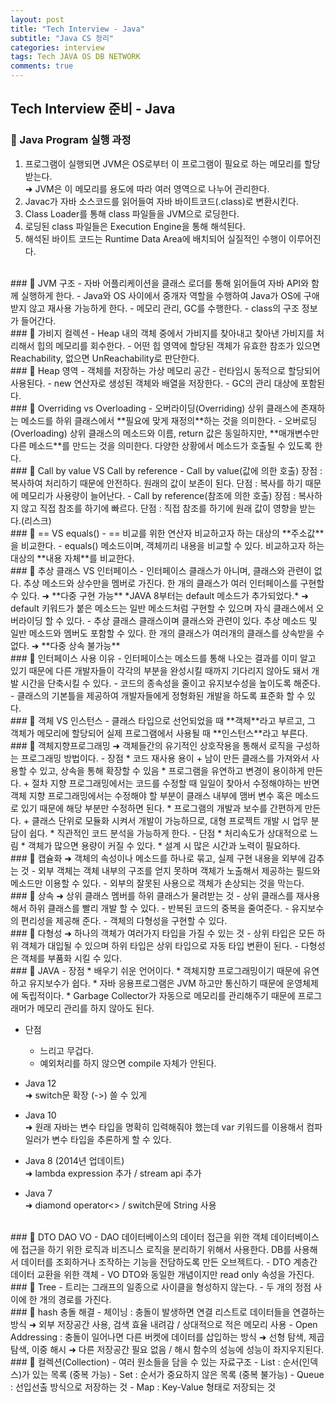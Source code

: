 ```yaml
---  
layout: post  
title: "Tech Interview - Java"  
subtitle: "Java CS 정리"  
categories: interview
tags: Tech JAVA OS DB NETWORK
comments: true  
---  
```


## Tech Interview 준비 - Java

### &#128204; Java Program 실행 과정
1. 프로그램이 실행되면 JVM은 OS로부터 이 프로그램이 필요로 하는 메모리를 할당받는다.  
&#10140; JVM은 이 메모리를 용도에 따라 여러 영역으로 나누어 관리한다.  
2. Javac가 자바 소스코드를 읽어들여 자바 바이트코드(.class)로 변환시킨다.  
3. Class Loader를 통해 class 파일들을 JVM으로 로딩한다.  
4. 로딩된 class 파일들은 Execution Engine을 통해 해석된다.  
5. 해석된 바이트 코드는 Runtime Data Area에 배치되어 실질적인 수행이 이루어진다.   

<br>
### &#128204; JVM 구조
- 자바 어플리케이션을 클래스 로더를 통해 읽어들여 자바 API와 함께 실행하게 한다.  
- Java와 OS 사이에서 중개자 역할을 수행하여 Java가 OS에 구애받지 않고 재사용 가능하게 한다.  
- 메모리 관리, GC를 수행한다.  
- class의 구조 정보가 들어간다.  

<br>
### &#128204; 가비지 컬렉션
- Heap 내의 객체 중에서 가비지를 찾아내고 찾아낸 가비지를 처리해서 힙의 메모리를 회수한다.  
- 어떤 힙 영역에 할당된 객체가 유효한 참조가 있으면 Reachability, 없으면 UnReachability로 판단한다.  

<br>
### &#128204; Heap 영역
- 객체를 저장하는 가상 메모리 공간  
- 런타임시 동적으로 할당되어 사용된다.  
- new 연산자로 생성된 객체와 배열을 저장한다.  
- GC의 관리 대상에 포함된다.   

<br>
### &#128204; Overriding vs Overloading
- 오버라이딩(Overriding)  
상위 클래스에 존재하는 메소드를 하위 클래스에서 **필요에 맞게 재정의**하는 것을 의미한다.  
- 오버로딩(Overloading)  
상위 클래스의 메소드와 이름, return 값은 동일하지만, **매개변수만 다른 메소드**를 만드는 것을 의미한다.  
다양한 상황에서 메소드가 호출될 수 있도록 한다.  

<br>
### &#128204; Call by value VS Call by reference
- Call by value(값에 의한 호출)  
장점 : 복사하여 처리하기 때문에 안전하다. 원래의 값이 보존이 된다.  
단점 : 복사를 하기 때문에 메모리가 사용량이 늘어난다.  
- Call by reference(참조에 의한 호출)  
장점 : 복사하지 않고 직접 참조를 하기에 빠르다.  
단점 : 직접 참조를 하기에 원래 값이 영향을 받는다.(리스크)  

<br>
### &#128204; == VS equals()
- ==  
비교를 위한 연산자  
비교하고자 하는 대상의 **주소값**을 비교한다.  
- equals()  
메소드이며, 객체끼리 내용을 비교할 수 있다.  
비교하고자 하는 대상의 **내용 자체**를 비교한다.  

<br>
### &#128204; 추상 클래스 VS 인터페이스
- 인터페이스   
클래스가 아니며, 클래스와 관련이 없다.    
추상 메소드와 상수만을 멤버로 가진다.  
한 개의 클래스가 여러 인터페이스를 구현할 수 있다. &#10140; **다중 구현 가능**  
*JAVA 8부터는 default 메소드가 추가되었다.*  
&#10140; default 키워드가 붙은 메소드는 일반 메소드처럼 구현할 수 있으며 자식 클래스에서 오버라이딩 할 수 있다.  
- 추상 클래스  
클래스이며 클래스와 관련이 있다.  
추상 메소드 및 일반 메소드와 멤버도 포함할 수 있다.  
한 개의 클래스가 여러개의 클래스를 상속받을 수 없다. &#10140; **다중 상속 불가능**  

<br>
### &#128204; 인터페이스 사용 이유
- 인터페이스는 메소드를 통해 나오는 결과를 이미 알고 있기 때문에 다른 개발자들이 각각의 부분을 완성시킬 때까지 기다리지 않아도 돼서 개발 시간을 단축시킬 수 있다.  
- 코드의 종속성을 줄이고 유지보수성을 높이도록 해준다.  
- 클래스의 기본틀을 제공하여 개발자들에게 정형화된 개발을 하도록 표준화 할 수 있다.  

<br>
### &#128204; 객체 VS 인스턴스  
- 클래스 타입으로 선언되었을 때 **객체**라고 부르고, 그 객체가 메모리에 할당되어 실제 프로그램에서 사용될 때 **인스턴스**라고 부른다.   

<br>
### &#128204; 객체지향프로그래밍
&#10140; 객체들간의 유기적인 상호작용을 통해서 로직을 구성하는 프로그래밍 방법이다.  
- 장점
	* 코드 재사용 용이  
		+ 남이 만든 클래스를 가져와서 사용할 수 있고, 상속을 통해 확장할 수 있음  
	* 프로그램을 유연하고 변경이 용이하게 만든다.  
		+ 절차 지향 프로그래밍에서는 코드를 수정할 때 일일이 찾아서 수정해야하는 반면 객체 지향 프로그래밍에서는 수정해야 할 부분이 클래스 내부에 맴버 변수 혹은 메소드로 있기 때문에 해당 부분만 수정하면 된다.  
	* 프로그램의 개발과 보수를 간편하게 만든다.  
		+ 클래스 단위로 모듈화 시켜서 개발이 가능하므로, 대형 프로젝트 개발 시 업무 분담이 쉽다.  
	* 직관적인 코드 분석을 가능하게 한다.  
- 단점
	* 처리속도가 상대적으로 느림  
	* 객체가 많으면 용량이 커질 수 있다.  
	* 설계 시 많은 시간과 노력이 필요하다.  

<br>
### &#128204; 캡슐화
&#10140; 객체의 속성이나 메소드를 하나로 묶고, 실제 구현 내용을 외부에 감추는 것  
- 외부 객체는 객체 내부의 구조를 얻지 못하며 객체가 노출해서 제공하는 필드와 메소드만 이용할 수 있다.  
- 외부의 잘못된 사용으로 객체가 손상되는 것을 막는다.  

<br>
### &#128204; 상속
&#10140; 상위 클래스 멤버를 하위 클래스가 물려받는 것  
- 상위 클래스를 재사용해서 하위 클래스를 빨리 개발 할 수 있다.  
- 반복된 코드의 중복을 줄여준다.  
- 유지보수의 편리성을 제공해 준다.  
- 객체의 다형성을 구현할 수 있다.  

<br>
### &#128204; 다형성
&#10140; 하나의 객체가 여러가지 타입을 가질 수 있는 것  
- 상위  타입은 모든 하위 객체가 대입될 수 있으며 하위 타입은 상위 타입으로 자동 타입 변환이 된다.  
- 다형성은 객체를 부품화 시킬 수 있다.  
 
<br>
### &#128204; JAVA
- 장점  
	* 배우기 쉬운 언어이다.  
	* 객체지향 프로그래밍이기 때문에 유연하고 유지보수가 쉽다.  
	* 자바 응용프로그램은 JVM 하고만 통신하기 때문에 운영체제에 독립적이다.  
	* Garbage Collector가 자동으로 메모리를 관리해주기 때문에 프로그래머가 메모리 관리를 하지 않아도 된다.  
 
- 단점  
	* 느리고 무겁다.  
	* 예외처리를 하지 않으면 compile 자체가 안된다.  
	
- Java 12   
&#10140; switch문 확장 (->) 쓸 수 있게  
- Java 10  
&#10140; 원래 자바는 변수 타입을 명확히 입력해줘야 했는데 var 키워드를 이용해서 컴파일러가 변수 타입을 추론하게 할 수 있다.  
- Java 8 (2014년 업데이트)  
&#10140; lambda expression 추가 / stream api 추가  
- Java 7  
&#10140; diamond operator<> / switch문에 String 사용   

<br>
### &#128204; DTO DAO VO
- DAO  
데이터베이스의 데이터 접근을 위한 객체   
데이터베이스에 접근을 하기 위한 로직과 비즈니스 로직을 분리하기 위해서 사용한다.  
DB를 사용해서 데이터를 조회하거나 조작하는 기능을 전담하도록 만든 오브젝트다.  
- DTO  
계층간 데이터 교환을 위한 객체  
- VO  
DTO와 동일한 개념이지만 read only 속성을 가진다.  

<br>
### &#128204; Tree
- 트리는 그래프의 일종으로 사이클을 형성하지 않는다.  
- 두 개의 정점 사이에 한 개의 경로를 가진다.  

<br>
### &#128204; hash 충돌 해결
- 체이닝 : 충돌이 발생하면 연결 리스트로 데이터들을 연결하는 방식  
&#10140; 외부 저장공간 사용, 검색 효율 내려감 / 상대적으로 적은 메모리 사용  
- Open Addressing : 충돌이 일어나면 다른 버켓에 데이터를 삽입하는 방식  
&#10140; 선형 탐색, 제곱 탐색, 이중 해시  
&#10140; 다른 저장공간 필요 없음 / 해시 함수의 성능에 성능이 좌지우지된다.  

<br>
### &#128204; 컬렉션(Collection)
- 여러 원소들을 담을 수 있는 자료구조  
- List : 순서(인덱스)가 있는 목록 (중복 가능)  
- Set : 순서가 중요하지 않은 목록 (중복 불가능)  
- Queue : 선입선출 방식으로 저장하는 것  
- Map : Key-Value 형태로 저장되는 것  